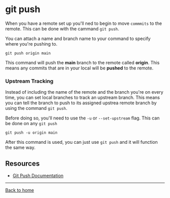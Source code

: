 # git push

When you have a remote set up you'll ned to begin to move `commmits` to the remote. This can be done with the cammand `git push`.

You can attach a name and branch name to your command to specify where you're pushing to.

```
git push origin main
```

This command will push the **main** branch to the remote called **origin**. This means any commits that are in your local will be **pushed** to the remote.

### Upstream Tracking

Instead of including the name of the remote and the branch you're on every time, you can set local branches to track an upstream branch. This means you can tell the branch to push to its assigned upstrea remote branch by using the command `git push`.

Before doing so, you'll need to use the `-u` or `--set-upstream` flag. This can be done on any `git push`

```
git push -u origin main
```

After this command is used, you can just use `git push` and it will function the same way.

## Resources

- [Git Push Documentation](https://git-scm.com/docs/git-push)

---

[Back to home](../README.md)